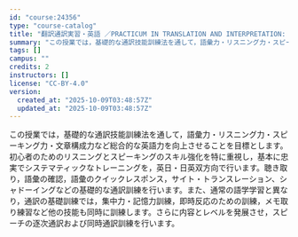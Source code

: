 ```yaml
---
id: "course:24356"
type: "course-catalog"
title: "翻訳通訳実習・英語 ／PRACTICUM IN TRANSLATION AND INTERPRETATION: ENGLISH"
summary: "この授業では，基礎的な通訳技能訓練法を通して，語彙力・リスニング力・スピーキング力・文章構成力など総合的な英語力を向上させることを目標とします。 初心者のためのリスニングとスピーキングのスキル強化を特に重視し，基本に忠実でシステマティックな…"
tags: []
campus: ""
credits: 2
instructors: []
license: "CC-BY-4.0"
version:
  created_at: "2025-10-09T03:48:57Z"
  updated_at: "2025-10-09T03:48:57Z"
---
```

この授業では，基礎的な通訳技能訓練法を通して，語彙力・リスニング力・スピーキング力・文章構成力など総合的な英語力を向上させることを目標とします。 初心者のためのリスニングとスピーキングのスキル強化を特に重視し，基本に忠実でシステマティックなトレーニングを，英日・日英双方向で行います。聴き取り，語彙の確認，語彙のクイックレスポンス，サイト・トランスレーション、シャドーイングなどの基礎的な通訳訓練を行います。また、通常の語学学習と異なり，通訳の基礎訓練では，集中力・記憶力訓練，即時反応のための訓練，メモ取り練習など他の技能も同時に訓練します。さらに内容とレベルを発展させ，スピーチの逐次通訳および同時通訳訓練を行います。
